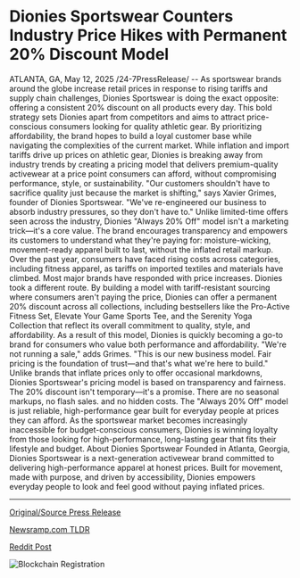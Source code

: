 # Dionies Sportswear Counters Industry Price Hikes with Permanent 20% Discount Model

ATLANTA, GA, May 12, 2025 /24-7PressRelease/ -- As sportswear brands around the globe increase retail prices in response to rising tariffs and supply chain challenges, Dionies Sportswear is doing the exact opposite: offering a consistent 20% discount on all products every day. This bold strategy sets Dionies apart from competitors and aims to attract price-conscious consumers looking for quality athletic gear. By prioritizing affordability, the brand hopes to build a loyal customer base while navigating the complexities of the current market.  While inflation and import tariffs drive up prices on athletic gear, Dionies is breaking away from industry trends by creating a pricing model that delivers premium-quality activewear at a price point consumers can afford, without compromising performance, style, or sustainability.  "Our customers shouldn't have to sacrifice quality just because the market is shifting," says Xavier Grimes, founder of Dionies Sportswear. "We've re-engineered our business to absorb industry pressures, so they don't have to."  Unlike limited-time offers seen across the industry, Dionies "Always 20% Off" model isn't a marketing trick—it's a core value. The brand encourages transparency and empowers its customers to understand what they're paying for: moisture-wicking, movement-ready apparel built to last, without the inflated retail markup.  Over the past year, consumers have faced rising costs across categories, including fitness apparel, as tariffs on imported textiles and materials have climbed. Most major brands have responded with price increases. Dionies took a different route.  By building a model with tariff-resistant sourcing where consumers aren't paying the price, Dionies can offer a permanent 20% discount across all collections, including bestsellers like the Pro-Active Fitness Set, Elevate Your Game Sports Tee, and the Serenity Yoga Collection that reflect its overall commitment to quality, style, and affordability. As a result of this model, Dionies is quickly becoming a go-to brand for consumers who value both performance and affordability.  "We're not running a sale," adds Grimes. "This is our new business model. Fair pricing is the foundation of trust—and that's what we're here to build."  Unlike brands that inflate prices only to offer occasional markdowns, Dionies Sportswear's pricing model is based on transparency and fairness. The 20% discount isn't temporary—it's a promise.  There are no seasonal markups, no flash sales. and no hidden costs. The "Always 20% Off" model is just reliable, high-performance gear built for everyday people at prices they can afford.  As the sportswear market becomes increasingly inaccessible for budget-conscious consumers, Dionies is winning loyalty from those looking for high-performance, long-lasting gear that fits their lifestyle and budget.  About Dionies Sportswear  Founded in Atlanta, Georgia, Dionies Sportswear is a next-generation activewear brand committed to delivering high-performance apparel at honest prices. Built for movement, made with purpose, and driven by accessibility, Dionies empowers everyday people to look and feel good without paying inflated prices. 

---

[Original/Source Press Release](https://www.24-7pressrelease.com/press-release/522670/dionies-sportswear-counters-industry-price-hikes-with-permanent-20-discount-model)
                    

[Newsramp.com TLDR](https://newsramp.com/curated-news/dionies-sportswear-stands-out-with-permanent-20-discount-on-premium-activewear/9689f6d68b133675f97bcc4740da3c56) 

 



[Reddit Post](https://www.reddit.com/r/Business_NewsRamp/comments/1kkmczw/dionies_sportswear_stands_out_with_permanent_20/) 



![Blockchain Registration](https://cdn.newsramp.app/24-7PressRelease/qrcode/255/12/epicFgzu.webp)